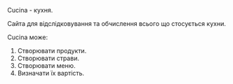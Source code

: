 <p aling="center">Cucina - кухня.</p>
Сайта для відслідковування та обчислення всього що стосується кухни.

Cucina може:

1. Створювати продукти.
2. Створювати страви.
3. Створювати меню.
4. Визначати їх вартість.
